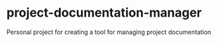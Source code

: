 # project-documentation-manager
Personal project for creating a tool for managing project documentation
